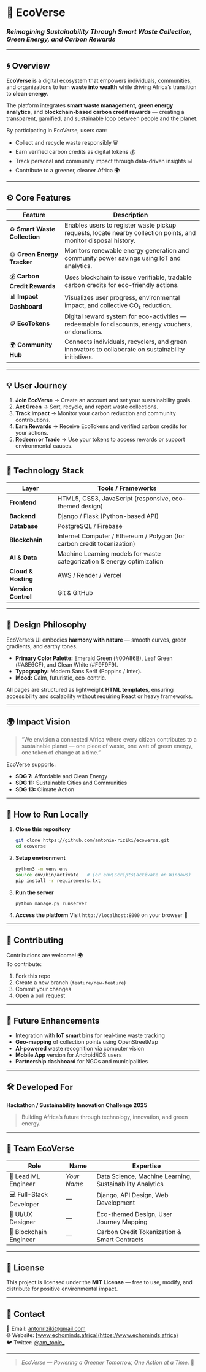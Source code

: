 # 🌱 **EcoVerse**
### *Reimagining Sustainability Through Smart Waste Collection, Green Energy, and Carbon Rewards*

---

## 🌀 **Overview**
**EcoVerse** is a digital ecosystem that empowers individuals, communities, and organizations to turn **waste into wealth** while driving Africa’s transition to **clean energy**.  

The platform integrates **smart waste management**, **green energy analytics**, and **blockchain-based carbon credit rewards** — creating a transparent, gamified, and sustainable loop between people and the planet.  

By participating in EcoVerse, users can:
- Collect and recycle waste responsibly 🗑️  
- Earn verified carbon credits as digital tokens 💰  
- Track personal and community impact through data-driven insights 📊  
- Contribute to a greener, cleaner Africa 🌍  

---

## ⚙️ **Core Features**
| Feature | Description |
|----------|--------------|
| ♻️ **Smart Waste Collection** | Enables users to register waste pickup requests, locate nearby collection points, and monitor disposal history. |
| 🌞 **Green Energy Tracker** | Monitors renewable energy generation and community power savings using IoT and analytics. |
| 💰 **Carbon Credit Rewards** | Uses blockchain to issue verifiable, tradable carbon credits for eco-friendly actions. |
| 📊 **Impact Dashboard** | Visualizes user progress, environmental impact, and collective CO₂ reduction. |
| 🪙 **EcoTokens** | Digital reward system for eco-activities — redeemable for discounts, energy vouchers, or donations. |
| 🌍 **Community Hub** | Connects individuals, recyclers, and green innovators to collaborate on sustainability initiatives. |

---

## 💡 **User Journey**
1. **Join EcoVerse** → Create an account and set your sustainability goals.  
2. **Act Green** → Sort, recycle, and report waste collections.  
3. **Track Impact** → Monitor your carbon reduction and community contributions.  
4. **Earn Rewards** → Receive EcoTokens and verified carbon credits for your actions.  
5. **Redeem or Trade** → Use your tokens to access rewards or support environmental causes.  

---

## 🧠 **Technology Stack**
| Layer | Tools / Frameworks |
|--------|---------------------|
| **Frontend** | HTML5, CSS3, JavaScript (responsive, eco-themed design) |
| **Backend** | Django / Flask (Python-based API) |
| **Database** | PostgreSQL / Firebase |
| **Blockchain** | Internet Computer / Ethereum / Polygon (for carbon credit tokenization) |
| **AI & Data** | Machine Learning models for waste categorization & energy optimization |
| **Cloud & Hosting** | AWS / Render / Vercel |
| **Version Control** | Git & GitHub |

---

## 🎨 **Design Philosophy**
EcoVerse’s UI embodies **harmony with nature** — smooth curves, green gradients, and earthy tones.  
- **Primary Color Palette:** Emerald Green (#00A86B), Leaf Green (#A8E6CF), and Clean White (#F9F9F9).  
- **Typography:** Modern Sans Serif (Poppins / Inter).  
- **Mood:** Calm, futuristic, eco-centric.  

All pages are structured as lightweight **HTML templates**, ensuring accessibility and scalability without requiring React or heavy frameworks.  

---

## 🌍 **Impact Vision**
> “We envision a connected Africa where every citizen contributes to a sustainable planet — one piece of waste, one watt of green energy, one token of change at a time.”

EcoVerse supports:
- **SDG 7:** Affordable and Clean Energy  
- **SDG 11:** Sustainable Cities and Communities  
- **SDG 13:** Climate Action  

---

## 🚀 **How to Run Locally**
1. **Clone this repository**
   ```bash
   git clone https://github.com/antonie-riziki/ecoverse.git
   cd ecoverse
   ```
2. **Setup environment**
   ```bash
   python3 -m venv env
   source env/bin/activate   # (or env\Scripts\activate on Windows)
   pip install -r requirements.txt
   ```
3. **Run the server**
   ```bash
   python manage.py runserver
   ```
4. **Access the platform**
   Visit `http://localhost:8000` on your browser 🌿  

---

## 🤝 **Contributing**
Contributions are welcome! 🌍  
To contribute:
1. Fork this repo  
2. Create a new branch (`feature/new-feature`)  
3. Commit your changes  
4. Open a pull request  

---

## 🧩 **Future Enhancements**
- Integration with **IoT smart bins** for real-time waste tracking  
- **Geo-mapping** of collection points using OpenStreetMap  
- **AI-powered** waste recognition via computer vision  
- **Mobile App** version for Android/iOS users  
- **Partnership dashboard** for NGOs and municipalities  

---

## 🛠️ **Developed For**
**Hackathon / Sustainability Innovation Challenge 2025**  
> Building Africa’s future through technology, innovation, and green energy.

---

## 👥 **Team EcoVerse**
| Role | Name | Expertise |
|------|------|------------|
| 🧠 Lead ML Engineer | *Your Name* | Data Science, Machine Learning, Sustainability Analytics |
| 💻 Full-Stack Developer | — | Django, API Design, Web Development |
| 🎨 UI/UX Designer | — | Eco-themed Design, User Journey Mapping |
| 🔗 Blockchain Engineer | — | Carbon Credit Tokenization & Smart Contracts |

---

## 🌟 **License**
This project is licensed under the **MIT License** — free to use, modify, and distribute for positive environmental impact.

---

## 💬 **Contact**
📩 Email: [antonriziki@gmail.com](mailto:antonriziki@gmail.com)  
🌐 Website: [www.echominds.africa](https://www.echominds.africa)  
🐦 Twitter: [@am_tonie_](https://twitter.com/am_tonie_)  

---

> *EcoVerse — Powering a Greener Tomorrow, One Action at a Time.* 🌿
